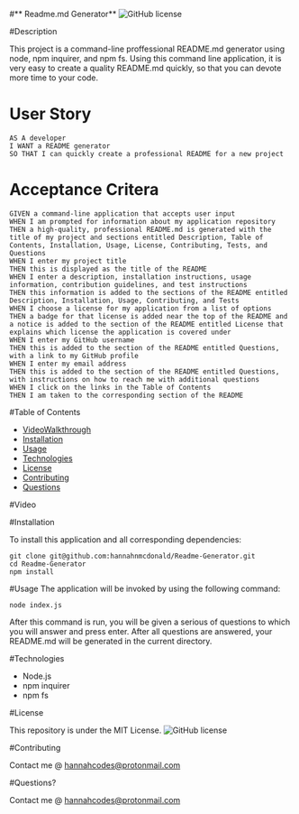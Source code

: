 #** Readme.md Generator**
![GitHub license](https://img.shields.io/badge/license-MIT-blue.svg)

#Description

This project is a command-line proffessional README.md generator using node, npm inquirer, and npm fs. Using this command line application, it is very easy to create a quality README.md quickly, so that you can devote more time to your code. 

# User Story
```
AS A developer
I WANT a README generator
SO THAT I can quickly create a professional README for a new project
```

# Acceptance Critera
```
GIVEN a command-line application that accepts user input
WHEN I am prompted for information about my application repository
THEN a high-quality, professional README.md is generated with the title of my project and sections entitled Description, Table of Contents, Installation, Usage, License, Contributing, Tests, and Questions
WHEN I enter my project title
THEN this is displayed as the title of the README
WHEN I enter a description, installation instructions, usage information, contribution guidelines, and test instructions
THEN this information is added to the sections of the README entitled Description, Installation, Usage, Contributing, and Tests
WHEN I choose a license for my application from a list of options
THEN a badge for that license is added near the top of the README and a notice is added to the section of the README entitled License that explains which license the application is covered under
WHEN I enter my GitHub username
THEN this is added to the section of the README entitled Questions, with a link to my GitHub profile
WHEN I enter my email address
THEN this is added to the section of the README entitled Questions, with instructions on how to reach me with additional questions
WHEN I click on the links in the Table of Contents
THEN I am taken to the corresponding section of the README
```

#Table of Contents
* [VideoWalkthrough](#Video)
* [Installation](#Installation)
* [Usage](#Usage)
* [Technologies](#Technologies)
* [License](#License)
* [Contributing](#Contributing)
* [Questions](#Questions?)

#Video



#Installation

To install this application and all corresponding dependencies:
```
git clone git@github.com:hannahnmcdonald/Readme-Generator.git
cd Readme-Generator
npm install     
```

#Usage
The application will be invoked by using the following command:
```
node index.js
```
After this command is run, you will be given a serious of questions to which you will answer and press enter. After all questions are answered, your README.md will be generated in the current directory.

#Technologies

* Node.js
* npm inquirer
* npm fs

#License

This repository is under the MIT License.
![GitHub license](https://img.shields.io/badge/license-MIT-blue.svg)

#Contributing

Contact me @ hannahcodes@protonmail.com

#Questions?

Contact me @ hannahcodes@protonmail.com


